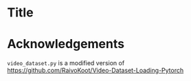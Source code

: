 # Title

# Acknowledgements
`video_dataset.py` is a modified version of https://github.com/RaivoKoot/Video-Dataset-Loading-Pytorch